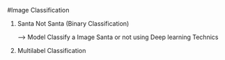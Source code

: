 #Image Classification

1) Santa Not Santa (Binary Classification)

    --> Model Classify a Image Santa or not using Deep learning
        Technics

2) Multilabel Classification
